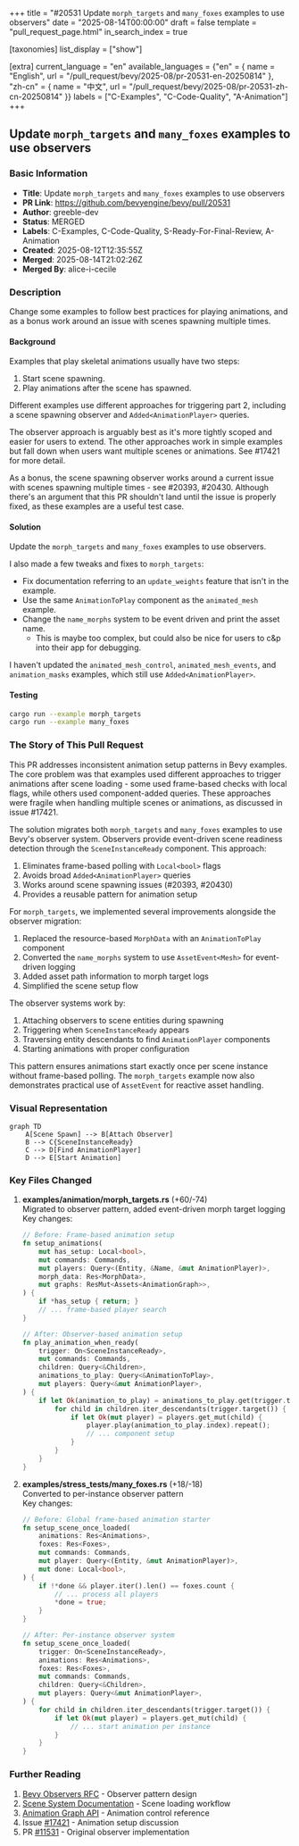 +++
title = "#20531 Update `morph_targets` and `many_foxes` examples to use observers"
date = "2025-08-14T00:00:00"
draft = false
template = "pull_request_page.html"
in_search_index = true

[taxonomies]
list_display = ["show"]

[extra]
current_language = "en"
available_languages = {"en" = { name = "English", url = "/pull_request/bevy/2025-08/pr-20531-en-20250814" }, "zh-cn" = { name = "中文", url = "/pull_request/bevy/2025-08/pr-20531-zh-cn-20250814" }}
labels = ["C-Examples", "C-Code-Quality", "A-Animation"]
+++

## Update `morph_targets` and `many_foxes` examples to use observers

### Basic Information
- **Title**: Update `morph_targets` and `many_foxes` examples to use observers
- **PR Link**: https://github.com/bevyengine/bevy/pull/20531
- **Author**: greeble-dev
- **Status**: MERGED
- **Labels**: C-Examples, C-Code-Quality, S-Ready-For-Final-Review, A-Animation
- **Created**: 2025-08-12T12:35:55Z
- **Merged**: 2025-08-14T21:02:26Z
- **Merged By**: alice-i-cecile

### Description
Change some examples to follow best practices for playing animations, and as a bonus work around an issue with scenes spawning multiple times.

#### Background
Examples that play skeletal animations usually have two steps:
1) Start scene spawning.
2) Play animations after the scene has spawned.

Different examples use different approaches for triggering part 2, including a scene spawning observer and `Added<AnimationPlayer>` queries.

The observer approach is arguably best as it's more tightly scoped and easier for users to extend. The other approaches work in simple examples but fall down when users want multiple scenes or animations. See #17421 for more detail.

As a bonus, the scene spawning observer works around a current issue with scenes spawning multiple times - see #20393, #20430. Although there's an argument that this PR shouldn't land until the issue is properly fixed, as these examples are a useful test case.

#### Solution
Update the `morph_targets` and `many_foxes` examples to use observers.

I also made a few tweaks and fixes to `morph_targets`:
- Fix documentation referring to an `update_weights` feature that isn't in the example.
- Use the same `AnimationToPlay` component as the `animated_mesh` example.
- Change the `name_morphs` system to be event driven and print the asset name.
  - This is maybe too complex, but could also be nice for users to c&p into their app for debugging.

I haven't updated the `animated_mesh_control`, `animated_mesh_events`, and `animation_masks` examples, which still use `Added<AnimationPlayer>`.

#### Testing
```sh
cargo run --example morph_targets
cargo run --example many_foxes
```

### The Story of This Pull Request
This PR addresses inconsistent animation setup patterns in Bevy examples. The core problem was that examples used different approaches to trigger animations after scene loading - some used frame-based checks with local flags, while others used component-added queries. These approaches were fragile when handling multiple scenes or animations, as discussed in issue #17421.

The solution migrates both `morph_targets` and `many_foxes` examples to use Bevy's observer system. Observers provide event-driven scene readiness detection through the `SceneInstanceReady` component. This approach:
1. Eliminates frame-based polling with `Local<bool>` flags
2. Avoids broad `Added<AnimationPlayer>` queries
3. Works around scene spawning issues (#20393, #20430)
4. Provides a reusable pattern for animation setup

For `morph_targets`, we implemented several improvements alongside the observer migration:
1. Replaced the resource-based `MorphData` with an `AnimationToPlay` component
2. Converted the `name_morphs` system to use `AssetEvent<Mesh>` for event-driven logging
3. Added asset path information to morph target logs
4. Simplified the scene setup flow

The observer systems work by:
1. Attaching observers to scene entities during spawning
2. Triggering when `SceneInstanceReady` appears
3. Traversing entity descendants to find `AnimationPlayer` components
4. Starting animations with proper configuration

This pattern ensures animations start exactly once per scene instance without frame-based polling. The `morph_targets` example now also demonstrates practical use of `AssetEvent` for reactive asset handling.

### Visual Representation
```mermaid
graph TD
    A[Scene Spawn] --> B[Attach Observer]
    B --> C{SceneInstanceReady}
    C --> D[Find AnimationPlayer]
    D --> E[Start Animation]
```

### Key Files Changed
1. **examples/animation/morph_targets.rs** (+60/-74)  
   Migrated to observer pattern, added event-driven morph target logging  
   Key changes:
   ```rust
   // Before: Frame-based animation setup
   fn setup_animations(
       mut has_setup: Local<bool>,
       mut commands: Commands,
       mut players: Query<(Entity, &Name, &mut AnimationPlayer)>,
       morph_data: Res<MorphData>,
       mut graphs: ResMut<Assets<AnimationGraph>>,
   ) {
       if *has_setup { return; }
       // ... frame-based player search
   }
   
   // After: Observer-based animation setup
   fn play_animation_when_ready(
       trigger: On<SceneInstanceReady>,
       mut commands: Commands,
       children: Query<&Children>,
       animations_to_play: Query<&AnimationToPlay>,
       mut players: Query<&mut AnimationPlayer>,
   ) {
       if let Ok(animation_to_play) = animations_to_play.get(trigger.target()) {
           for child in children.iter_descendants(trigger.target()) {
               if let Ok(mut player) = players.get_mut(child) {
                   player.play(animation_to_play.index).repeat();
                   // ... component setup
               }
           }
       }
   }
   ```

2. **examples/stress_tests/many_foxes.rs** (+18/-18)  
   Converted to per-instance observer pattern  
   Key changes:
   ```rust
   // Before: Global frame-based animation starter
   fn setup_scene_once_loaded(
       animations: Res<Animations>,
       foxes: Res<Foxes>,
       mut commands: Commands,
       mut player: Query<(Entity, &mut AnimationPlayer)>,
       mut done: Local<bool>,
   ) {
       if !*done && player.iter().len() == foxes.count {
           // ... process all players
           *done = true;
       }
   }
   
   // After: Per-instance observer system
   fn setup_scene_once_loaded(
       trigger: On<SceneInstanceReady>,
       animations: Res<Animations>,
       foxes: Res<Foxes>,
       mut commands: Commands,
       children: Query<&Children>,
       mut players: Query<&mut AnimationPlayer>,
   ) {
       for child in children.iter_descendants(trigger.target()) {
           if let Ok(mut player) = players.get_mut(child) {
               // ... start animation per instance
           }
       }
   }
   ```

### Further Reading
1. [Bevy Observers RFC](https://github.com/bevyengine/rfcs/pull/39) - Observer pattern design
2. [Scene System Documentation](https://bevyengine.org/learn/book/next/scenes/) - Scene loading workflow
3. [Animation Graph API](https://docs.rs/bevy/latest/bevy/animation/struct.AnimationGraph.html) - Animation control reference
4. Issue [#17421](https://github.com/bevyengine/bevy/issues/17421) - Animation setup discussion
5. PR [#11531](https://github.com/bevyengine/bevy/pull/11531) - Original observer implementation
